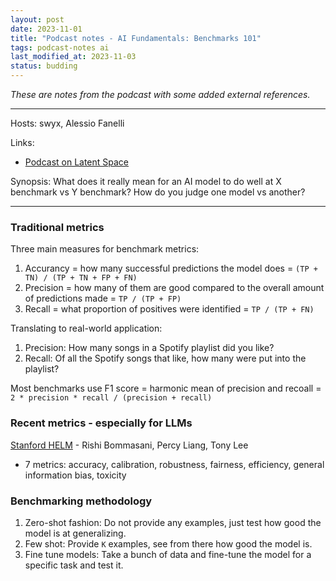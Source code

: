 ```yaml
---
layout: post
date: 2023-11-01
title: "Podcast notes - AI Fundamentals: Benchmarks 101"
tags: podcast-notes ai
last_modified_at: 2023-11-03
status: budding
---
```


*These are notes from the podcast with some added external references.*

---

Hosts: swyx, Alessio Fanelli

Links:
- [Podcast on Latent Space](https://www.latent.space/p/benchmarks-101)

Synopsis: What does it really mean for an AI model to do well at X benchmark vs Y benchmark? How do you judge one model vs another?

---

### Traditional metrics

Three main measures for benchmark metrics:
  1. Accurancy = how many successful predictions the model does = `(TP + TN) / (TP + TN + FP + FN)`
  2. Precision = how many of them are good compared to the overall amount of predictions made = `TP / (TP + FP)`
  3. Recall = what proportion of positives were identified = `TP / (TP + FN)`

Translating to real-world application: 
  1. Precision: How many songs in a Spotify playlist did you like?
  2. Recall: Of all the Spotify songs that like, how many were put into the playlist?

Most benchmarks use F1 score = harmonic mean of precision and recoall = `2 * precision * recall / (precision + recall)`

### Recent metrics - especially for LLMs

[Stanford HELM](https://crfm.stanford.edu/2022/11/17/helm.html) - Rishi Bommasani, Percy Liang, Tony Lee
  - 7 metrics: accuracy, calibration, robustness, fairness, efficiency, general information bias, toxicity

### Benchmarking methodology

1. Zero-shot fashion: Do not provide any examples, just test how good the model is at generalizing.
2. Few shot: Provide `K` examples, see from there how good the model is.
3. Fine tune models: Take a bunch of data and fine-tune the model for a specific task and test it.